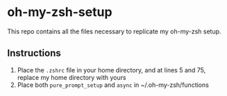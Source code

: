 # oh-my-zsh-setup

This repo contains all the files necessary to replicate my oh-my-zsh setup.

## Instructions

1. Place the `.zshrc` file in your home directory, and at lines 5 and 75, replace my home directory with yours
2. Place both `pure_prompt_setup` and `async` in ~/.oh-my-zsh/functions
